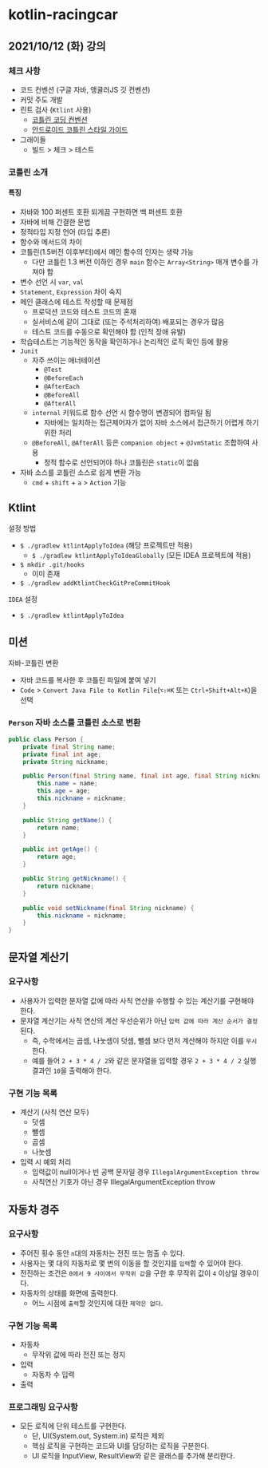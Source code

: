 # kotlin-racingcar

## 2021/10/12 (화) 강의

### 체크 사항
* 코드 컨벤션 (구글 자바, 앵귤러JS 깃 컨벤션)
* 커밋 주도 개발
* 린트 검사 (`Ktlint` 사용)
  * [코틀린 코딩 컨벤션](https://kotlinlang.org/docs/coding-conventions.html#interface-implementation-layout0)
  * [안드로이드 코틀린 스타일 가이드](https://developer.android.com/kotlin/style-guide)
* 그래이들
  * 빌드 > 체크 > 테스트

### 코틀린 소개

#### 특징
* 자바와 100 퍼센트 호환 되게끔 구현하면 백 퍼센트 호환
* 자바에 비해 간결한 문법
* 정적타입 지정 언어 (타입 추론)
* 함수와 메서드의 차이
* 코틀린(1.5버전 이후부터)에서 메인 함수의 인자는 생략 가능
  * 다만 코틀린 1.3 버전 이하인 경우 `main` 함수는 `Array<String>` 매개 변수를 가져야 함
* 변수 선언 시 `var`, `val`
* `Statement`, `Expression` 차이 숙지
* 메인 클래스에 테스트 작성할 때 문제점
  * 프로덕션 코드와 테스트 코드의 혼재
  * 실서비스에 같이 그대로 (또는 주석처리하여) 배포되는 경우가 많음
  * 테스트 코드를 수동으로 확인해야 함 (인적 장애 유발)
* 학습테스트는 기능적인 동작을 확인하거나 논리적인 로직 확인 등에 활용
* `Junit`
  * 자주 쓰이는 애너테이션
    * `@Test`
    * `@BeforeEach`
    * `@AfterEach`
    * `@BeforeAll`
    * `@AfterAll`
  * `internal` 키워드로 함수 선언 시 함수명이 변경되어 컴파일 됨
    * 자바에는 일치하는 접근제어자가 없어 자바 소스에서 접근하기 어렵게 하기 위한 처리
  * `@BeforeAll`, `@AfterAll` 등은 `companion object` + `@JvmStatic` 조합하여 사용
    * 정적 함수로 선언되어야 하나 코틀린은 `static`이 없음
* 자바 소스를 코틀린 소스로 쉽게 변환 가능
  * `cmd` + `shift` + `a` > `Action` 기능

## Ktlint
설정 방법
* `$ ./gradlew ktlintApplyToIdea` (해당 프로젝트만 적용)
  * `$ ./gradlew ktlintApplyToIdeaGlobally` (모든 IDEA 프로젝트에 적용)
* `$ mkdir .git/hooks`
  * 이미 존재
* `$ ./gradlew addKtlintCheckGitPreCommitHook`

`IDEA` 설정
* `$ ./gradlew ktlintApplyToIdea`

## 미션
자바-코틀린 변환
* 자바 코드를 복사한 후 코틀린 파일에 붙여 넣기
* `Code` > `Convert Java File to Kotlin File`(`⌥⇧⌘K` 또는 `Ctrl+Shift+Alt+K`)을 선택

### `Person` 자바 소스를 코틀린 소스로 변환
~~~Java
public class Person {
    private final String name;
    private final int age;
    private String nickname;

    public Person(final String name, final int age, final String nickname) {
        this.name = name;
        this.age = age;
        this.nickname = nickname;
    }

    public String getName() {
        return name;
    }

    public int getAge() {
        return age;
    }

    public String getNickname() {
        return nickname;
    }

    public void setNickname(final String nickname) {
        this.nickname = nickname;
    }
}
~~~

## 문자열 계산기

### 요구사항
* 사용자가 입력한 문자열 값에 따라 사칙 연산을 수행할 수 있는 계산기를 구현해야 한다.
* 문자열 계산기는 사칙 연산의 계산 우선순위가 아닌 `입력 값에 따라 계산 순서가 결정`된다.
  * 즉, 수학에서는 곱셈, 나눗셈이 덧셈, 뺄셈 보다 먼저 계산해야 하지만 이를 `무시`한다.
  * 예를 들어 `2 + 3 * 4 / 2`와 같은 문자열을 입력할 경우 `2 + 3 * 4 / 2` 실행 결과인 `10`을 출력해야 한다.

### 구현 기능 목록
* 계산기 (사칙 연산 모두)
  * 덧셈
  * 뺄셈
  * 곱셈
  * 나눗셈
* 입력 시 예외 처리
  * 입력값이 null이거나 빈 공백 문자일 경우 `IllegalArgumentException throw`
  * 사칙연산 기호가 아닌 경우 IllegalArgumentException throw

## 자동차 경주

### 요구사항
* 주어진 횟수 동안 `n`대의 자동차는 전진 또는 멈출 수 있다.
* 사용자는 몇 대의 자동차로 몇 번의 이동을 할 것인지를 `입력`할 수 있어야 한다.
* 전진하는 조건은 `0에서 9 사이에서 무작위 값`을 구한 후 무작위 값이 `4` 이상일 경우이다.
* 자동차의 상태를 화면에 출력한다.
  * 어느 시점에 `출력`할 것인지에 대한 `제약은 없다`.

### 구현 기능 목록
* 자동차
  * 무작위 값에 따라 전진 또는 정지
* 입력
  * 자동차 수 입력
* 출력

### 프로그래밍 요구사항
* 모든 로직에 단위 테스트를 구현한다. 
  * 단, UI(System.out, System.in) 로직은 제외
  * 핵심 로직을 구현하는 코드와 UI를 담당하는 로직을 구분한다.
  * UI 로직을 InputView, ResultView와 같은 클래스를 추가해 분리한다.
